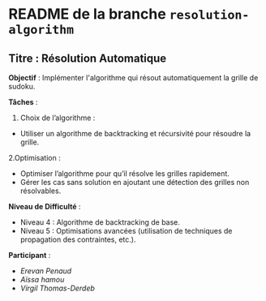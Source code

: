 # README de la branche `resolution-algorithm`

## Titre : Résolution Automatique

**Objectif** : Implémenter l'algorithme qui résout automatiquement la grille de sudoku.

**Tâches** :

1. Choix de l’algorithme :

- Utiliser un algorithme de backtracking et récursivité pour résoudre la grille.

2.Optimisation :

- Optimiser l’algorithme pour qu’il résolve les grilles rapidement.
- Gérer les cas sans solution en ajoutant une détection des grilles non résolvables.

**Niveau de Difficulté** :

- Niveau 4 : Algorithme de backtracking de base.
- Niveau 5 : Optimisations avancées (utilisation de techniques de propagation des contraintes, etc.).

**Participant** :

- *Erevan Penaud*
- *Aïssa hamou*
- *Virgil Thomas-Derdeb*
